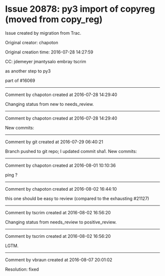 # Issue 20878: py3 import of copyreg (moved from copy_reg)

Issue created by migration from Trac.

Original creator: chapoton

Original creation time: 2016-07-28 14:27:59

CC:  jdemeyer jmantysalo embray tscrim

as another step to py3

part of #16069


---

Comment by chapoton created at 2016-07-28 14:29:40

Changing status from new to needs_review.


---

Comment by chapoton created at 2016-07-28 14:29:40

New commits:


---

Comment by git created at 2016-07-29 06:40:21

Branch pushed to git repo; I updated commit sha1. New commits:


---

Comment by chapoton created at 2016-08-01 10:10:36

ping ?


---

Comment by chapoton created at 2016-08-02 16:44:10

this one should be easy to review (compared to the exhausting #21127)


---

Comment by tscrim created at 2016-08-02 16:56:20

Changing status from needs_review to positive_review.


---

Comment by tscrim created at 2016-08-02 16:56:20

LGTM.


---

Comment by vbraun created at 2016-08-07 20:01:02

Resolution: fixed
